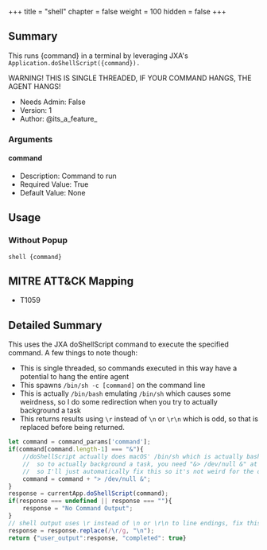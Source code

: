 +++
title = "shell"
chapter = false
weight = 100
hidden = false
+++

## Summary


This runs {command} in a terminal by leveraging JXA's `Application.doShellScript({command}).`

WARNING! THIS IS SINGLE THREADED, IF YOUR COMMAND HANGS, THE AGENT HANGS!
     
- Needs Admin: False  
- Version: 1  
- Author: @its_a_feature_  

### Arguments

#### command

- Description: Command to run  
- Required Value: True  
- Default Value: None  

## Usage
### Without Popup

```
shell {command}
```

## MITRE ATT&CK Mapping

- T1059  
## Detailed Summary
This uses the JXA doShellScript command to execute the specified command. A few things to note though:
- This is single threaded, so commands executed in this way have a potential to hang the entire agent
- This spawns `/bin/sh -c [command]` on the command line
- This is actually `/bin/bash` emulating `/bin/sh` which causes some weirdness, so I do some redirection when you try to actually background a task
- This returns results using `\r` instead of `\n` or `\r\n` which is odd, so that is replaced before being returned.
```JavaScript
let command = command_params['command'];
if(command[command.length-1] === "&"){
    //doShellScript actually does macOS' /bin/sh which is actually bash emulating sh
    //  so to actually background a task, you need "&> /dev/null &" at the end
    //  so I'll just automatically fix this so it's not weird for the operator
    command = command + "> /dev/null &";
}
response = currentApp.doShellScript(command);
if(response === undefined || response === ""){
    response = "No Command Output";
}
// shell output uses \r instead of \n or \r\n to line endings, fix this nonsense
response = response.replace(/\r/g, "\n");
return {"user_output":response, "completed": true}
```

